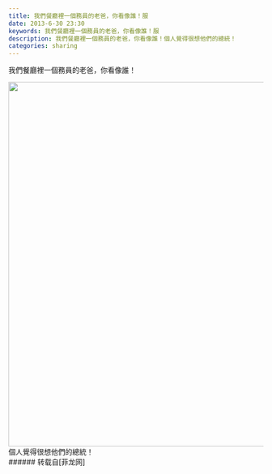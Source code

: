 ```yaml
---
title: 我們餐廳裡一個務員的老爸，你看像誰！服
date: 2013-6-30 23:30
keywords: 我們餐廳裡一個務員的老爸，你看像誰！服
description: 我們餐廳裡一個務員的老爸，你看像誰！個人覺得很想他們的總統！
categories: sharing
---
```

<td class="t_f" id="postmessage_13178">

我們餐廳裡一個務員的老爸，你看像誰！<br/>

<img aid="4975" class="zoom" data-cf-modified-d208cc5ec782b2a8ed59cd4b-="" file="data/attachment/forum/201306/30/232948ncy71ceyr73e7zqi.jpg" id="aimg_4975" inpost="1" onclick="" onmouseover="" src="http://www.flw.ph/data/attachment/forum/201306/30/232948ncy71ceyr73e7zqi.jpg" width="720" zoomfile="data/attachment/forum/201306/30/232948ncy71ceyr73e7zqi.jpg"/>


<br/>
個人覺得很想他們的總統！<br/>
</td>
###### 转载自[菲龙网]